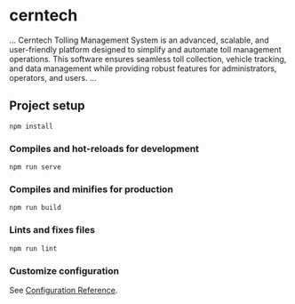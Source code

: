 # cerntech
...
Cerntech Tolling Management System is an advanced, scalable, and user-friendly platform designed to simplify and automate toll management operations. This software ensures seamless toll collection, vehicle tracking, and data management while providing robust features for administrators, operators, and users.
...

## Project setup
```
npm install
```

### Compiles and hot-reloads for development
```
npm run serve
```

### Compiles and minifies for production
```
npm run build
```

### Lints and fixes files
```
npm run lint
```

### Customize configuration
See [Configuration Reference](https://cli.vuejs.org/config/).
